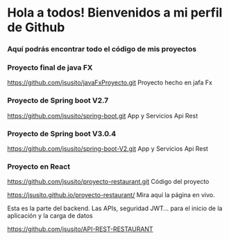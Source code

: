# Hola a todos! Bienvenidos a mi perfil de Github

### Aquí podrás encontrar todo el código de mis proyectos

### Proyecto final de java FX 
https://github.com/jsusito/javaFxProyecto.git Proyecto hecho en jafa Fx

### Proyecto de Spring boot V2.7 
https://github.com/jsusito/spring-boot.git App y Servicios Api Rest

### Proyecto de Spring boot V3.0.4 
https://github.com/jsusito/spring-boot-V2.git App y Servicios Api Rest

### Proyecto en React
https://github.com/jsusito/proyecto-restaurant.git Código del proyecto 

https://jsusito.github.io/proyecto-restaurant/ Mira aquí la página en vivo.


Esta es la parte del backend. Las APIs, seguridad JWT... para el inicio de la aplicación y la carga de datos

https://github.com/jsusito/API-REST-RESTAURANT 

